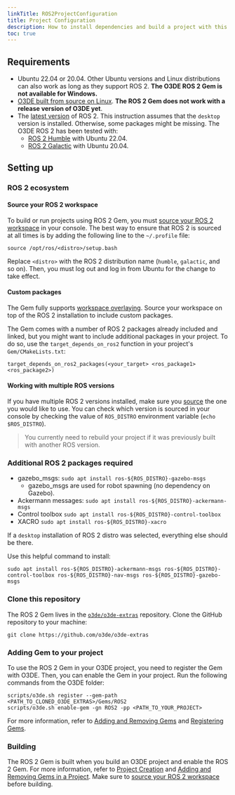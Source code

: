 ```yaml
---
linkTitle: ROS2ProjectConfiguration
title: Project Configuration
description: How to install dependencies and build a project with this Gem.
toc: true
---
```


## Requirements

* Ubuntu 22.04 or 20.04. Other Ubuntu versions and Linux distributions can also work as long as they support ROS 2.
  **The O3DE ROS 2 Gem is not available for Windows.**
* [O3DE built from source on Linux](/docs/welcome-guide/setup/setup-from-github/building-linux). **The ROS 2 Gem does not work with a release version of O3DE yet**.
* The [latest version](https://docs.ros.org/en/rolling/Releases.html) of ROS 2. This instruction assumes that the `desktop` version is installed. Otherwise, some packages might be missing. The O3DE ROS 2 has been tested with:
  * [ROS 2 Humble](https://docs.ros.org/en/humble/Installation.html) with Ubuntu 22.04.
  * [ROS 2 Galactic](https://docs.ros.org/en/galactic/Installation.html) with Ubuntu 20.04.

## Setting up

### ROS 2 ecosystem

#### Source your ROS 2 workspace

To build or run projects using ROS 2 Gem, you must [source your ROS 2 workspace](https://docs.ros.org/en/humble/Tutorials/Beginner-CLI-Tools/Configuring-ROS2-Environment.html) in your console. The best way to ensure that ROS 2 is sourced at all times is by adding the following line to the `~/.profile` file:
```
source /opt/ros/<distro>/setup.bash
```
Replace `<distro>` with the ROS 2 distribution name (`humble`, `galactic`, and so on).
Then, you must log out and log in from Ubuntu for the change to take effect.

#### Custom packages

The Gem fully supports [workspace overlaying](https://docs.ros.org/en/humble/Tutorials/Beginner-Client-Libraries/Creating-A-Workspace/Creating-A-Workspace.html#source-the-overlay).
Source your workspace on top of the ROS 2 installation to include custom packages.

The Gem comes with a number of ROS 2 packages already included and linked, but you might want to include additional packages in your project.
To do so, use the `target_depends_on_ros2` function in your project's `Gem/CMakeLists.txt`:

```
target_depends_on_ros2_packages(<your_target> <ros_package1> <ros_package2>)
```

#### Working with multiple ROS versions

If you have multiple ROS 2 versions installed, make sure you [source](https://docs.ros.org/en/humble/Tutorials/Workspace/Creating-A-Workspace.html#source-the-overlay) the one you would like to use. You can check which version is sourced in your console by checking the value of `ROS_DISTRO` environment variable (`echo $ROS_DISTRO`).

> You currently need to rebuild your project if it was previously built with another ROS version.

### Additional ROS 2 packages required

* gazebo_msgs: `sudo apt install ros-${ROS_DISTRO}-gazebo-msgs`
    * gazebo_msgs are used for robot spawning (no dependency on Gazebo).
* Ackermann messages: `sudo apt install ros-${ROS_DISTRO}-ackermann-msgs`
* Control toolbox `sudo apt install ros-${ROS_DISTRO}-control-toolbox`
* XACRO `sudo apt install ros-${ROS_DISTRO}-xacro`

If a `desktop` installation of ROS 2 distro was selected, everything else should be there.

Use this helpful command to install:

```
sudo apt install ros-${ROS_DISTRO}-ackermann-msgs ros-${ROS_DISTRO}-control-toolbox ros-${ROS_DISTRO}-nav-msgs ros-${ROS_DISTRO}-gazebo-msgs
```

### Clone this repository

The ROS 2 Gem lives in the [`o3de/o3de-extras`](https://github.com/o3de/o3de-extras) repository. Clone the GitHub repository to your machine:

```
git clone https://github.com/o3de/o3de-extras
```

### Adding Gem to your project

To use the ROS 2 Gem in your O3DE project, you need to register the Gem with O3DE. Then, you can enable the Gem in your project. Run the following commands from the O3DE folder:
```
scripts/o3de.sh register --gem-path <PATH_TO_CLONED_O3DE_EXTRAS>/Gems/ROS2
scripts/o3de.sh enable-gem -gn ROS2 -pp <PATH_TO_YOUR_PROJECT>
```

For more information, refer to [Adding and Removing Gems](/docs/user-guide/project-config/add-remove-gems/) and [Registering Gems](/docs/user-guide/project-config/register-gems/).


### Building

The ROS 2 Gem is built when you build an O3DE project and enable the ROS 2 Gem. For more information, refer to [Project Creation](/docs/welcome-guide/create/) and [Adding and Removing Gems in a Project](/docs/user-guide/project-config/add-remove-gems/). Make sure to [source your ROS 2 workspace](#source-your-ros-2-workspace) before building.
